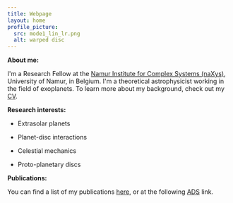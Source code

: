 ```yaml
---
title: Webpage
layout: home
profile_picture:
  src: mode1_lin_lr.png
  alt: warped disc
---
```


**About me:**

I'm a Research Fellow at the [Namur Institute for Complex Systems (naXys)](http://www.naxys.be/), University of Namur, in Belgium. I'm a theoretical astrophysicist working in the field of exoplanets. To learn more about my background, check out my [CV](/cv.pdf).

**Research interests:**

- Extrasolar planets
 
- Planet-disc interactions
 
- Celestial mechanics

- Proto-planetary discs

**Publications:**

You can find a list of my publications [here](/publications.md), or at the following [ADS](https://ui.adsabs.harvard.edu/search/error_message=UNRECOGNIZABLE_VALUE&filter_property_fq_property=AND&filter_property_fq_property=property%3A%22refereed%22&fq=%7B!type%3Daqp%20v%3D%24fq_property%7D&fq_property=(property%3A%22refereed%22)&q=author%3A(%22teyssandier%2C%20jean%22)&sort=date%20desc%2C%20bibcode%20desc&unprocessed_parameter=return_req&unprocessed_parameter=Use%20For%20Weighting&unprocessed_parameter=Relative%20Weights&unprocessed_parameter=Weighted%20Scoring&unprocessed_parameter=Synonym%20Replacement&p_=0) link.

